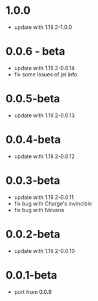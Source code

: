 # 1.0.0
- update with 1.19.2-1.0.0

# 0.0.6 - beta
- update with 1.19.2-0.0.14
- fix some issues of jei info

# 0.0.5-beta
- update with 1.19.2-0.0.13

# 0.0.4-beta
- update with 1.19.2-0.0.12

# 0.0.3-beta
- update with 1.19.2-0.0.11
- fix bug with Charge's invincible
- fix bug with Nirvana

# 0.0.2-beta
- update with 1.19.2-0.0.10

# 0.0.1-beta
- port from 0.0.9